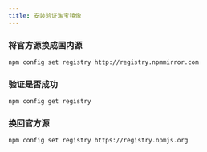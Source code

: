 ```yaml
---
title: 安装验证淘宝镜像
---
```


### 将官方源换成国内源

```sh
npm config set registry http://registry.npmmirror.com
```

### 验证是否成功

```sh
npm config get registry
```

### 换回官方源

```sh
npm config set registry https://registry.npmjs.org
```


<git-talk/>
